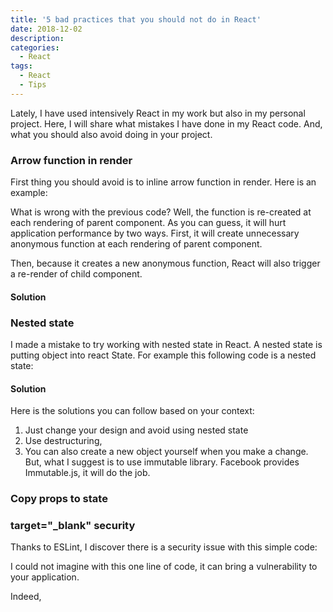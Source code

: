 ```yaml
---
title: '5 bad practices that you should not do in React'
date: 2018-12-02
description:
categories:
  - React
tags:
  - React
  - Tips
---
```

Lately, I have used intensively React in my work but also in my personal project. Here, I will share what mistakes I have done in my React code. And, what you should also avoid doing in your project.

### Arrow function in render

First thing you should avoid is to inline arrow function in render. Here is an example:

What is wrong with the previous code? Well, the function is re-created at each rendering of parent component. As you can guess, it will hurt application performance by two ways. First, it will create unnecessary anonymous function at each rendering of parent component.

Then, because it creates a new anonymous function, React will also trigger a re-render of child component.

#### Solution

### Nested state

I made a mistake to try working with nested state in React. A nested state is putting object into react State. For example this following code is a nested state:

#### Solution

Here is the solutions you can follow based on your context:

1. Just change your design and avoid using nested state
2. Use destructuring,
3. You can also create a new object yourself when you make a change. But, what I suggest is to use immutable library. Facebook provides Immutable.js, it will do the job.

### Copy props to state

### target="_blank" security

Thanks to ESLint, I discover there is a security issue with this simple code:

I could not imagine with this one line of code, it can bring a vulnerability to your application.

Indeed,

